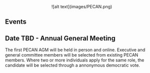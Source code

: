 <center> ![alt text](images/PECAN.png) </center>

## Events

## Date TBD - Annual General Meeting
The first PECAN AGM will be held in person and online. Executive and general committee members will be selected from existing PECAN members. Where two or more individuals apply for the same role, the candidate will be selected through a annonymous democratic vote.





